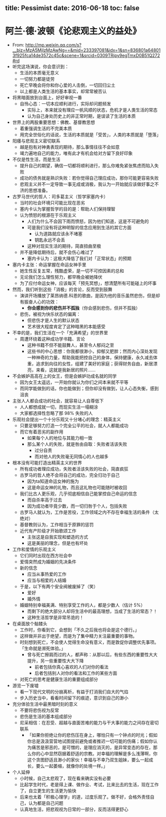 title: Pessimist
date: 2016-06-18
toc: false
---

#  阿兰·德·波顿《论悲观主义的益处》

- From: <http://mp.weixin.qq.com/s?__biz=MzA5MjIzMzAwNg==&mid=233397081&idx=1&sn=836801a648013f925fca14de3572c45c&scene=1&srcid=0309TRipy9egTmxD0B51Q272#rd>
- 听完这场演说，你会意识到：
    - 生活的本质毫无意义
    - 一切努力都是徒劳
    - 死亡早晚会将你和你心爱的人击倒，一切回归尘土
    - 以上都是人类生活的基本事实，却常常被否认
- 将黑暗面放到台面上，好好审视一番
    - 自怜心态：一切本应顺利进行，实际却问题频发
        - 实际上，本来就没有理应一帆风顺的状态，危机才是人类生活的常态
        - 认为自己身处历史上的非正常时期，是误读了生活的本质
- 世界上的两股重要思想：佛教、基督教思想
    - 着重强调生活的不完美本质
    - 用完全世俗化的话说，生活的本质就是「受苦」，人类的本质就是「堕落」
- 阳痿与悲观主义密切联系
    - 越是抱有对神勇表现的期待，那么事情往往不会如意
    - 竭力遍地自己的能力，唯有此才有机会给对方留下良好印象
- 不仅是性生活，而是生活
    - 提升自己的期望，确信一切都将顺利进行，那么你难免紧张焦虑而陷入失败
    - 成功的债务就是熟识失败：若你觉得自己理应成功，那你可能更容易失败
    - 悲观主义并不一定导致一事无成或消极，我认为一开始就应该做好事之不济的思想准备。
- 古罗马世代的哲人：司多葛主义（哲学家塞内卡）
    - 当时的社会环境只可能比现在恶劣
    - 塞内卡认为掌握哲学的目的是：帮助人们保持理智
    - 认为愤怒的根源在于乐观主义
        - 人们为什么不会因下雨而愤怒，因为他们知道，这是不可避免的
        - 可是我们没有将这种明智的信念应用到生活的其它方面
            - 认为道路就应该永不堵塞
            - 钥匙永远不会丢
        - 这种对现实生活的期待，简直扭曲至极
    - 并不是降低期待后，就不会伤心难过了
        - 塞内卡认为：这极大降低了我们对「正常状态」的预期
- 塞内卡主张：命运掌握在命运女神手里
    - 她生性反复五常，残酷虚荣，是一切不可控因素的总和
    - 无论我们怎么理性努力，都早晚会被她降伏
    - 为了应付命运女神，应该每天「预先冥想」，想清楚所有可能碰上的坏事
- 然而，我们听到这些「消极」的言论，反而受到鼓舞
    - 演讲开场播放了莱昂纳德.科恩的歌曲，是因为他的音乐虽然悲伤，但是却有振奋人心的功效：
        - __你会感到你的悲伤并不孤独__（你会感到悲伤，但并不孤独）
    - 悲伤，被视为快乐状态的偏离：
        - 但悲伤才是人生的默认状态
        - 艺术很大程度肯定了这种暗黑的本能感受
- 不幸的是，我们生活在一个「充满希望」的世界里
    - 周遭环绕着这种成功学书籍、言论
        - 这种书籍不但不能鼓舞人，甚至令人郁闷之至
        - 这些书的中心思想：你我都很渺小，抑郁又肥胖；然而内心深处发现一种神奇的力量，帮助我能把控自己的身体，保持健康，永久减去体重，追求到向往的女性，组建了美好的家庭；获得财务自由，新居漂亮，来看，这就是我新居的照片……
- 不会嫉妒高高在上的女王，但是会嫉妒功成名就的同学
    - 因为女王太遥远，一开始你就认为你们之间本来就不平等
    - 而同学能做到的话，你也能做到；但你却没有做到，让人心态失衡，感到沮丧
- 主张人人都会成功的社会，就容易让人自尊低下
    - 人人都想成就一切，而现实生活一塌糊涂
    - 大家都选择性忽略了那 98% 失败的人
- 乐观社会提出一个十分乐观又十分堵心的理念：精英主义
    - 只要足够努力打造一个完全公平的社会，就人人都能成功
    - 而它有着恶劣的副作用
        - 如果每个人的地位与其能力相一致
        - 那么某个人的失败，就是咎由自取：失败者活该失败
            - 过分自责
            - 而对他人的失败毫无同情心的人也越多
- 根本没有可能打造出精英主义的世界
    - 所有成功者理应成功，失败者活该失败的社会，简直疯狂
    - 古罗马的哲人绝不会将自己的成功，完全归功于自己
        - 因为ta知道命运女神的施为
        - 这是命运女神的礼物，而且这礼物也可能随时被收回
    - 我们比古人更乐观，几乎彻底相信自己能掌控自己命运的信念
        - 而自杀率高于过去
        - 因为成功者毕竟少数，而一切归咎于个人，包括失败
    - 古罗马人就认为，工作是苦役，工作领域之内不存在幸福生活的条件（太绝对）
    - 基督教则认为，工作相当于原罪的惩罚
    - 近代有产阶级才开始歌颂工作
        - 主张这是自我实现和塑造的方式
        - 这是美丽的理念，但是也有坏处
- 工作和爱情的乐观主义
    - 它们同时出现在西方社会中
    - 爱情突然成为婚姻的先决条件
    - 新的信念
        - 应当从事热爱的工作
        - 应当与相爱的人结婚
    - 于是，以下有两个安全阀被废掉了（笑）
        - 爱好
        - 婚外情
    - 婚姻特别幸福美满、特别享受工作的人，都是少数人（估计 5%）
        - 而剩下的绝大部分人却将生活中的最高理想，当成了生活的常态？！
        - 这种生活哲学是非常吊诡的！
- 在桌面放个骷髅头
    - 工作时，你看到它，会想到「不久之后我也将会是这个德行。」
    - 这样做并非出于绝望，而是为了集中精力关注最重要的事物。
    - 时刻想到死亡，不会使人觉得生命没有意义，而是敦促你调整优先事项。「生命就是濒死体验。」
        - 曾与死亡擦肩而过的人，都声称：从那以后，有些东西的重要性大大提升，另一些重要性大大下降
            - 前者包括你真心喜欢的人们对你的看法
            - 后者包括别人对你的看法和工作的某些方面
    - 对死亡的思考是健康生活的重要组成部分
- 游览一下废墟
    - 看一下现代文明的分崩离析，有益于打消我们自大的气焰
    - 步入历史当中，看看时间留下的痕迹，意识到自己的渺小
- 充分体验生活中最黑暗时刻的意义
    - 不要将悲伤视为反常
    - 悲伤是生活的基本组成部分
    - 尼采相信：在忍受、超越与直面苦难的能力与干大事的能力之间存在密切联系
        - 「如果你拒绝让你的悲伤压在身上，哪怕只有一个钟点的时光；假如你总是汲汲营营地试图提前避免或者推迟一切可能的伤痛；假如你认为痛苦是邪恶的，是可憎的，是理应消灭的，是异常变态的存在，那么你的心中显然窃据着舒适的宗教。对幸福的理解是多么浅薄啊，你这个贪图舒适且渺小的家伙！幸福与不幸乃双生姐妹，要么一起成长，要么一起萎缩，就像你的处境一样。」
- 个人延伸
    - 小时候，自己太悲观了，现在看来确实没有必要
    - 比起学生时代，老是得上课、做作业、考试，比来比去的生活，现在工作了，自立更生的生活更为愉快
    - 后来也太着「积极心理学」的道，过度乐观了。做不好，会格外责怪自己，认为都是自己问题
    - 认真地生活，把悲观视为日常的一部分，反而活得更舒心
